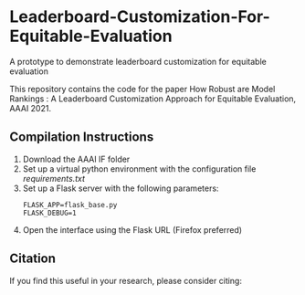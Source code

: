 # Leaderboard-Customization-For-Equitable-Evaluation
A prototype to demonstrate leaderboard customization for equitable evaluation

This repository contains the code for the paper How Robust are Model Rankings : A Leaderboard Customization Approach for Equitable Evaluation, AAAI 2021.

## Compilation Instructions
1. Download the AAAI IF folder
2. Set up a virtual python environment with the configuration file *requirements.txt*
3. Set up a Flask server with the following parameters:
   ```
   FLASK_APP=flask_base.py
   FLASK_DEBUG=1
   ```
4. Open the interface using the Flask URL (Firefox preferred)

## Citation

If you find this useful in your research, please consider citing:

